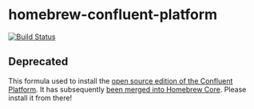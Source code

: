 # homebrew-confluent-platform

[![Build Status](https://travis-ci.org/sgerrand/homebrew-confluent-platform.svg?branch=master)](https://travis-ci.org/sgerrand/homebrew-confluent-platform)

## Deprecated

This formula used to install the [open source edition of the Confluent
Platform](https://www.confluent.io/product/confluent-open-source/). It has subsequently [been merged into Homebrew Core](https://github.com/homebrew/homebrew-core/blob/b1814bda721b02d0d196065cd79184afb47f9410/Formula/confluent-oss.rb). Please install it from there!
